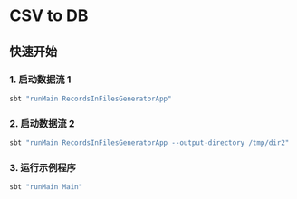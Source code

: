 # CSV to DB

## 快速开始

### 1. 启动数据流 1

```bash
sbt "runMain RecordsInFilesGeneratorApp" 
```

### 2. 启动数据流 2

```bash
sbt "runMain RecordsInFilesGeneratorApp --output-directory /tmp/dir2" 
```

### 3. 运行示例程序
```bash
sbt "runMain Main"
```
